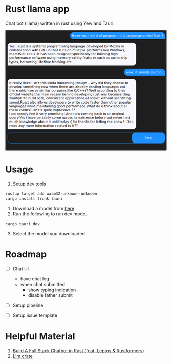 # Rust llama app

Chat bot (llama) written in rust using Yew and Tauri.

!["AI: Rust is good"](screenshots/awesome-rust.png)

# Usage

1. Setup dev tools
  ```
  rustup target add wasm32-unknown-unknown
  cargo install trunk tauri
  ```
1. Download a model from [here](https://huggingface.co/TheBloke/Wizard-Vicuna-7B-Uncensored-GGML)
2. Run the following to run dev mode.
  ```bash
  cargo tauri dev
  ```
3. Select the model you downloaded.

# Roadmap

- [ ] Chat UI
  - have chat log
  - when chat submitted
    - show typing indication
    - disable father submit
- [ ] Setup pipeline
- [ ] Setup issue template


# Helpful Material

1. [Build A Full Stack Chatbot in Rust (feat. Leptos & Rustformers)](https://www.youtube.com/watch?v=vAjle3c9Xqc)
2. [Llm crate](https://github.com/rustformers/llm)
